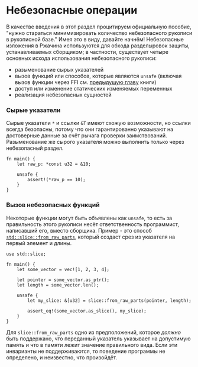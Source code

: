 # Небезопасные операции

В качестве введения в этот раздел процитируем официальную пособие,
"нужно стараться минимизировать количество небезопасного рукописи в рукописной базе." Имея это в виду, давайте начнём! Небезопасные изложения в Ржачина используются для обхода разделыровок
защиты, устанавливаемых сборщиком; в частности, существует четыре основных исхода использования небезопасного рукописи:

- разыменование сырых указателей
- вызов функций или способов, которые являются `unsafe` (включая вызов функции через FFI см. [предыдущую главу](std_misc/ffi.md) книги)
- доступ или изменение статических изменяемых переменных
- реализация небезопасных сущностей

### Сырые указатели

Сырые указатели `*` и ссылки `&T` имеют схожую возможности, но ссылки
всегда безопасны, потому что они гарантированно указывают на достоверные данные за счёт рычага проверки заимствований. Разыменование же сырого указателя можно выполнить только через небезопасный раздел.

```rust,editable
fn main() {
    let raw_p: *const u32 = &10;

    unsafe {
        assert!(*raw_p == 10);
    }
}
```

### Вызов небезопасных функций

Некоторые функции могут быть объявлены как `unsafe`, то есть за правильность этого рукописи несёт ответственность программист, написавший его, вместо сборщика. Пример -
это способ [`std::slice::from_raw_parts`](https://doc.rust-lang.org/std/slice/fn.from_raw_parts.html), который создаст срез из указателя на первый элемент и длины.

```rust,editable
use std::slice;

fn main() {
    let some_vector = vec![1, 2, 3, 4];

    let pointer = some_vector.as_ptr();
    let length = some_vector.len();

    unsafe {
        let my_slice: &[u32] = slice::from_raw_parts(pointer, length);

        assert_eq!(some_vector.as_slice(), my_slice);
    }
}
```

Для `slice::from_raw_parts` одно из предположений, которое *должно* быть поддержано,
что переданный указатель указывает на допустимую память и что в памяти лежит значение правильного вида. Если эти инварианты не поддерживаются, то поведение программы не определено, и неизвестно, что произойдёт.
